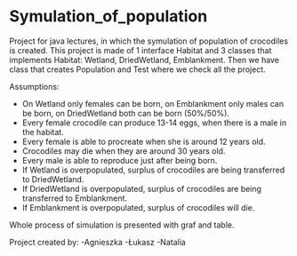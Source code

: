 # Symulation_of_population

Project for java lectures, in which the symulation of population of crocodiles is created.  This project is made of 1 interface Habitat and 3 classes that implements Habitat: Wetland, DriedWetland, Emblankment.
Then we have class that creates Population and Test where we check all the project.

Assumptions:
  - On Wetland only females can be born, on Emblankment only males can be born, on DriedWetland both can be born (50%/50%).
  - Every female crocodile can produce 13-14 eggs, when there is a male in the habitat.
  - Every female is able to procreate when she is around 12 years old.
  - Crocodiles may die when they are around 30 years old.
  - Every male is able to reproduce just after being born.
  - If Wetland is overpopulated, surplus of crocodiles are being transferred to DriedWetland.
  - If DriedWetland is overpopulated, surplus of crocodiles are being transferred to Emblankment.
  - If Emblankment is overpopulated, surplus of crocodiles will die.

Whole process of simulation is presented with graf and table.

Project created by:
  -Agnieszka
  -Łukasz
  -Natalia

